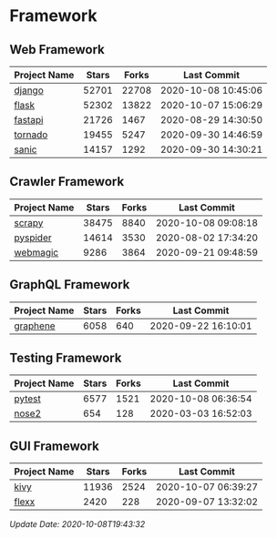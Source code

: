# Framework

## Web Framework

| Project Name | Stars | Forks | Last Commit |
| ------------ | ----- | ----- | ----------- |
| [django](https://github.com/django/django) | 52701 | 22708 | 2020-10-08 10:45:06 |
| [flask](https://github.com/pallets/flask) | 52302 | 13822 | 2020-10-07 15:06:29 |
| [fastapi](https://github.com/tiangolo/fastapi) | 21726 | 1467 | 2020-08-29 14:30:50 |
| [tornado](https://github.com/tornadoweb/tornado) | 19455 | 5247 | 2020-09-30 14:46:59 |
| [sanic](https://github.com/huge-success/sanic) | 14157 | 1292 | 2020-09-30 14:30:21 |

## Crawler Framework

| Project Name | Stars | Forks | Last Commit |
| ------------ | ----- | ----- | ----------- |
| [scrapy](https://github.com/scrapy/scrapy) | 38475 | 8840 | 2020-10-08 09:08:18 |
| [pyspider](https://github.com/binux/pyspider) | 14614 | 3530 | 2020-08-02 17:34:20 |
| [webmagic](https://github.com/code4craft/webmagic) | 9286 | 3864 | 2020-09-21 09:48:59 |

## GraphQL Framework

| Project Name | Stars | Forks | Last Commit |
| ------------ | ----- | ----- | ----------- |
| [graphene](https://github.com/graphql-python/graphene) | 6058 | 640 | 2020-09-22 16:10:01 |

## Testing Framework

| Project Name | Stars | Forks | Last Commit |
| ------------ | ----- | ----- | ----------- |
| [pytest](https://github.com/pytest-dev/pytest) | 6577 | 1521 | 2020-10-08 06:36:54 |
| [nose2](https://github.com/nose-devs/nose2) | 654 | 128 | 2020-03-03 16:52:03 |

## GUI Framework

| Project Name | Stars | Forks | Last Commit |
| ------------ | ----- | ----- | ----------- |
| [kivy](https://github.com/kivy/kivy) | 11936 | 2524 | 2020-10-07 06:39:27 |
| [flexx](https://github.com/flexxui/flexx) | 2420 | 228 | 2020-09-07 13:32:02 |

*Update Date: 2020-10-08T19:43:32*